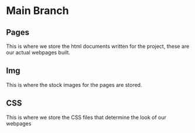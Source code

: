 # Main Branch
## Pages
This is where we store the html documents written for the project, these are our actual webpages built.  
## Img
This is where the stock images for the pages are stored.  
## CSS
This is where we store the CSS files that determine the look of our webpages  
